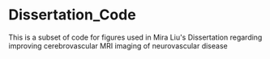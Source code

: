 # Dissertation_Code
 This is a subset of code for figures used in Mira Liu's Dissertation regarding improving cerebrovascular MRI imaging of neurovascular disease 
